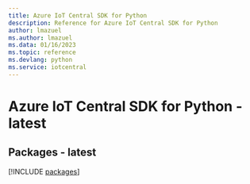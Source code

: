 ```yaml
---
title: Azure IoT Central SDK for Python
description: Reference for Azure IoT Central SDK for Python
author: lmazuel
ms.author: lmazuel
ms.data: 01/16/2023
ms.topic: reference
ms.devlang: python
ms.service: iotcentral
---
```

# Azure IoT Central SDK for Python - latest
## Packages - latest
[!INCLUDE [packages](iot-central-index.md)]